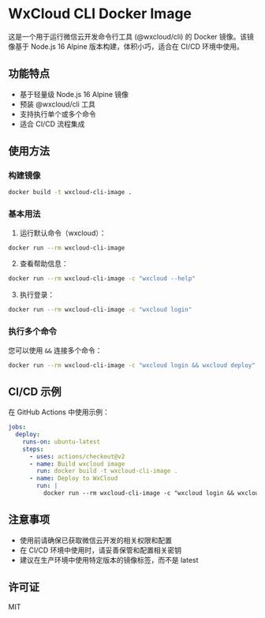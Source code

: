 # WxCloud CLI Docker Image

这是一个用于运行微信云开发命令行工具 (@wxcloud/cli) 的 Docker 镜像。该镜像基于 Node.js 16 Alpine 版本构建，体积小巧，适合在 CI/CD 环境中使用。

## 功能特点

- 基于轻量级 Node.js 16 Alpine 镜像
- 预装 @wxcloud/cli 工具
- 支持执行单个或多个命令
- 适合 CI/CD 流程集成

## 使用方法

### 构建镜像

```bash
docker build -t wxcloud-cli-image .
```

### 基本用法

1. 运行默认命令（wxcloud）：
```bash
docker run --rm wxcloud-cli-image
```

2. 查看帮助信息：
```bash
docker run --rm wxcloud-cli-image -c "wxcloud --help"
```

3. 执行登录：
```bash
docker run --rm wxcloud-cli-image -c "wxcloud login"
```

### 执行多个命令

您可以使用 `&&` 连接多个命令：

```bash
docker run --rm wxcloud-cli-image -c "wxcloud login && wxcloud deploy"
```

## CI/CD 示例

在 GitHub Actions 中使用示例：

```yaml
jobs:
  deploy:
    runs-on: ubuntu-latest
    steps:
      - uses: actions/checkout@v2
      - name: Build wxcloud image
        run: docker build -t wxcloud-cli-image .
      - name: Deploy to WxCloud
        run: |
          docker run --rm wxcloud-cli-image -c "wxcloud login && wxcloud deploy"
```

## 注意事项

- 使用前请确保已获取微信云开发的相关权限和配置
- 在 CI/CD 环境中使用时，请妥善保管和配置相关密钥
- 建议在生产环境中使用特定版本的镜像标签，而不是 latest

## 许可证

MIT 